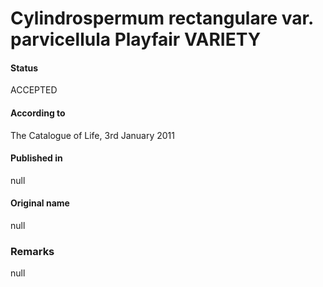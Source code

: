 # Cylindrospermum rectangulare var. parvicellula Playfair VARIETY

#### Status
ACCEPTED

#### According to
The Catalogue of Life, 3rd January 2011

#### Published in
null

#### Original name
null

### Remarks
null